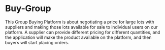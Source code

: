 # Buy-Group
This Group Buying Platform is about negotiating a price for large lots with suppliers and making those lots available for sale to individual users on our platform. A supplier can provide different pricing for different quantities, and the application will make the product available on the platform, and then buyers will start placing orders.
